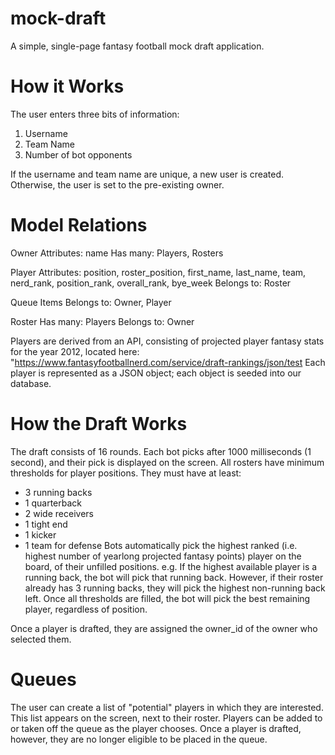# mock-draft
A simple, single-page fantasy football mock draft application.

# How it Works
The user enters three bits of information:
  1. Username
  2. Team Name
  3. Number of bot opponents
  
If the username and team name are unique, a new user is created. Otherwise, the user is set to the pre-existing owner.

# Model Relations
Owner
Attributes: name
Has many: Players, Rosters

Player
Attributes: position, roster_position, first_name, last_name, team, nerd_rank, position_rank, overall_rank, bye_week
Belongs to: Roster

Queue Items
Belongs to: Owner, Player

Roster
Has many: Players
Belongs to: Owner

Players are derived from an API, consisting of projected player fantasy stats for the year 2012, located here:
"https://www.fantasyfootballnerd.com/service/draft-rankings/json/test
Each player is represented as a JSON object; each object is seeded into our database.

# How the Draft Works
The draft consists of 16 rounds. Each bot picks after 1000 milliseconds (1 second), and their pick is displayed on the screen.
All rosters have minimum thresholds for player positions. They must have at least:
  - 3 running backs
  - 1 quarterback
  - 2 wide receivers
  - 1 tight end
  - 1 kicker
  - 1 team for defense
Bots automatically pick the highest ranked (i.e. highest number of yearlong projected fantasy points) player on the board, of their unfilled positions. e.g. If the highest available player is a running back, the bot will pick that running back. However, if their roster already has 3 running backs, they will pick the highest non-running back left. Once all thresholds are filled, the bot will pick the best remaining player, regardless of position.

Once a player is drafted, they are assigned the owner_id of the owner who selected them.

# Queues
The user can create a list of "potential" players in which they are interested. This list appears on the screen, next to their roster. Players can be added to or taken off the queue as the player chooses. Once a player is drafted, however, they are no longer eligible to be placed in the queue.
